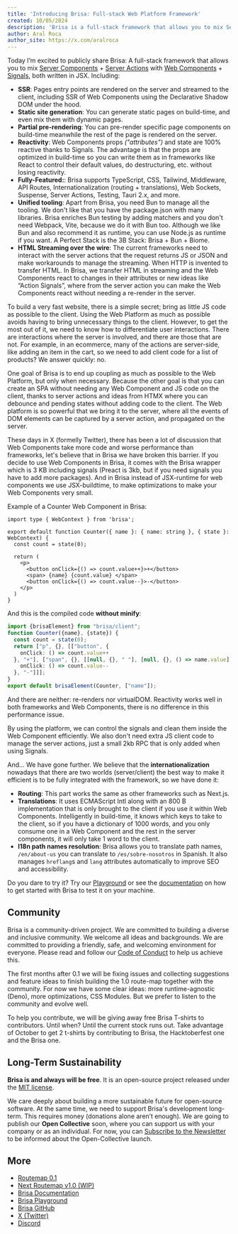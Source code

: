 ```yaml
---
title: 'Introducing Brisa: Full-stack Web Platform Framework'
created: 10/05/2024
description: 'Brisa is a full-stack framework that allows you to mix Server Components + Server Actions with Web Components + Signals, both wrote in JSX.'
author: Aral Roca
author_site: https://x.com/aralroca
---
```


Today I’m excited to publicly share Brisa: A full-stack framework that allows you to mix [Server Components](https://brisa.build/building-your-application/components-details/server-components) + [Server Actions](https://brisa.build/building-your-application/data-management/server-actions) with [Web Components](https://brisa.build/building-your-application/components-details/web-components) + [Signals](https://brisa.build/building-your-application/components-details/reactivity), both written in JSX. Including:

- **SSR**: Pages entry points are rendered on the server and streamed to the client, including SSR of Web Components using the Declarative Shadow DOM under the hood.
- **Static site generation**: You can generate static pages on build-time, and even mix them with dynamic pages.
- **Partial pre-rendering**: You can pre-render specific page components on build-time meanwhile the rest of the page is rendered on the server.
- **Reactivity**: Web Components props _("attributes")_ and state are 100% reactive thanks to Signals. The advantage is that the props are optimized in build-time so you can write them as in frameworks like React to control their default values, do destructuring, etc. without losing reactivity.
- **Fully-Featured:**: Brisa supports TypeScript, CSS, Tailwind, Middleware, API Routes, Internationalization (routing + translations), Web Sockets, Suspense, Server Actions, Testing, Tauri 2.x, and more.
- **Unified tooling**: Apart from Brisa, you need Bun to manage all the tooling. We don't like that you have the package.json with many libraries. Brisa enriches Bun testing by adding matchers and you don't need Webpack, Vite, because we do it with Bun too. Although we like Bun and also recommend it as runtime, you can use Node.js as runtime if you want. A Perfect Stack is the 3B Stack: Brisa + Bun + Biome.
- **HTML Streaming over the wire**: The current frameworks need to interact with the server actions that the request returns JS or JSON and make workarounds to manage the streaming. When HTTP is invented to transfer HTML. In Brisa, we transfer HTML in streaming and the Web Components react to changes in their attributes or new ideas like “Action Signals”, where from the server action you can make the Web Components react without needing a re-render in the server.

To build a very fast website, there is a simple secret; bring as little JS code as possible to the client. Using the Web Platform as much as possible avoids having to bring unnecessary things to the client. However, to get the most out of it, we need to know how to differentiate user interactions. There are interactions where the server is involved, and there are those that are not. For example, in an ecommerce, many of the actions are server-side, like adding an item in the cart, so we need to add client code for a list of products? We answer quickly: no.

One goal of Brisa is to end up coupling as much as possible to the Web Platform, but only when necessary. Because the other goal is that you can create an SPA without needing any Web Component and JS code on the client, thanks to server actions and ideas from HTMX where you can debounce and pending states without adding code to the client. The Web platform is so powerful that we bring it to the server, where all the events of DOM elements can be captured by a server action, and propagated on the server.

These days in X (formelly Twitter), there has been a lot of discussion that Web Components take more code and worse performance than frameworks, let's believe that in Brisa we have broken this barrier. If you decide to use Web Components in Brisa, it comes with the Brisa wrapper which is 3 KB including signals (Preact is 3kb, but if you need signals you have to add more packages). And in Brisa instead of JSX-runtime for web components we use JSX-buildtime, to make optimizations to make your Web Components very small.


Example of a Counter Web Component in Brisa:

```tsx
import type { WebContext } from 'brisa';

export default function Counter({ name }: { name: string }, { state }: WebContext) {
  const count = state(0);

  return (
    <p>
      <button onClick={() => count.value++}>+</button>
      <span> {name} {count.value} </span>
      <button onClick={() => count.value--}>-</button>
    </p>
  )
}
```

And this is the compiled code **without minify**:

```ts
import {brisaElement} from "brisa/client";
function Counter({name}, {state}) {
  const count = state(0);
  return ["p", {}, [["button", {
    onClick: () => count.value++
  }, "+"], ["span", {}, [[null, {}, " "], [null, {}, () => name.value], [null, {}, " "], [null, {}, () => count.value], [null, {}, " "]]], ["button", {
    onClick: () => count.value--
  }, "-"]]];
}
export default brisaElement(Counter, ["name"]);
```

And there are neither: re-renders nor virtualDOM. Reactivity works well in both frameworks and Web Components, there is no difference in this performance issue.

By using the platform, we can control the signals and clean them inside the Web Component efficiently. We also don't need extra JS client code to manage the server actions, just a small 2kb RPC that is only added when using Signals.

And... We have gone further. We believe that the **internationalization** nowadays that there are two worlds (server/client) the best way to make it efficient is to be fully integrated with the framework, so we have done it:

- **Routing**: This part works the same as other frameworks such as Next.js.
- **Translations**: It uses ECMAScript Intl along with an 800 B implementation that is only brought to the client if you use it within Web Components. Intelligently in build-time, it knows which keys to take to the client, so if you have a dictionary of 1000 words, and you only consume one in a Web Component and the rest in the server components, it will only take 1 word to the client.
- **I18n path names resolution**: Brisa allows you to translate path names, `/en/about-us` you can translate to `/es/sobre-nosotros` in Spanish. It also manages `hreflang`s and `lang` attributes automatically to improve SEO and accessibility.

Do you dare to try it? Try our [Playground](https://brisa.build/playground) or see the [documentation](https://brisa.build/getting-started/quick-start) on how to get started with Brisa to test it on your machine.

## Community

Brisa is a community-driven project. We are committed to building a diverse and inclusive community. We welcome all ideas and backgrounds. We are committed to providing a friendly, safe, and welcoming environment for everyone. Please read and follow our [Code of Conduct](https://github.com/brisa-build/brisa/blob/main/CODE_OF_CONDUCT.md) to help us achieve this.

The first months after 0.1 we will be fixing issues and collecting suggestions and feature ideas to finish building the 1.0 route-map together with the community. For now we have some clear ideas: more runtime-agnostic (Deno), more optimizations, CSS Modules. But we prefer to listen to the community and evolve well.

To help you contribute, we will be giving away free Brisa T-shirts to contributors. Until when? Until the current stock runs out. Take advantage of October to get 2 t-shirts by contributing to Brisa, the Hacktoberfest one and the Brisa one.


## Long-Term Sustainability

**Brisa is and always will be free**. It is an open-source project released under the [MIT license](https://github.com/brisa-build/brisa/blob/main/LICENSE).

We care deeply about building a more sustainable future for open-source software. At the same time, we need to support Brisa's development long-term. This requires money (donations alone aren’t enough). We are going to publish our **Open Collective** soon, where you can support us with your company or as an individual. For now, you can <a href="javascript:document.querySelector('#MERGE0').focus()">Subscribe to the Newsletter</a> to be informed about the Open-Collective launch.

## More

- [Routemap 0.1](https://github.com/brisa-build/brisa/issues/1)
- [Next Routemap v1.0 (WIP)](https://github.com/brisa-build/brisa/issues/197)
- [Brisa Documentation](https://brisa.build/getting-started/quick-start)
- [Brisa Playground](https://brisa.build/playground)
- [Brisa GitHub](https://github.com/brisa-build/brisa)
- [X (Twitter)](https://x.com/brisadotbuild)
- [Discord](https://discord.com/invite/MsE9RN3FU4)
